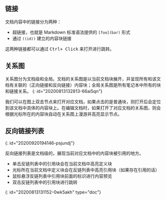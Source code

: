 ## 链接

文档内容中的链接分为两种：

* 超链接，也就是 Markdown 标准语法提供的 `[foo](bar)` 形式
* 通过 `((id))` 建立的内容块链接

这两种链接都可以通过 <kbd>Ctrl+ Click</kbd> 来打开进行跳转。

## 关系图

关系图分为文档级和全局。文档的关系图是以当前文档块展开，并呈现所有和该文档有关联的（正向链接和反向链接）内容块；全局关系图是所有笔记本中所有的块和链接关系。
{: id="20200813132813-66ai5qn"}

我们可以在图上双击节点来打开对应文档，如果点击的是普通块，则打开后会定位到该文档中具体的内容块上。在编辑文档时，如果打开了对应文档的关系图，则会根据光标所在的内容块自动在关系图上漫游并高亮显示节点。

## 反向链接列表
{: id="20200920194146-psjundj"}

反向链接列表是文档级的，展现当前对应文档中的内容块被引用的地方。

* 单击反链列表中的引用块会在当前文档中高亮定义块
* 光标所在当前文档中定义块会在反链列表中高亮引用块（如果存在引用的话）
* 鼠标悬浮反链列表中引用块前面的标识进行内容预览
* 双击反链列表中的引用块进行跳转


{: id="20200813131152-0wk5akh" type="doc"}

